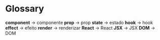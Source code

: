 # Glossary

**component** → componente
**prop** → prop
**state** → estado
**hook** → hook
**effect** → efeito
**render** → renderizar
**React** → React
**JSX** → JSX
**DOM** → DOM
